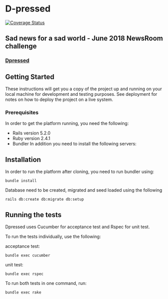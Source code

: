 # D-pressed

[![Coverage Status](https://coveralls.io/repos/github/CraftAcademy/D-pressed/badge.svg?branch=Development)](https://coveralls.io/github/CraftAcademy/D-pressed?branch=Development)

## Sad news for a sad world - June 2018 NewsRoom challenge

###  [Dpressed](https://d-pressed.herokuapp.com/ "Dpressed Homepage")


## Getting Started
These instructions will get you a copy of the project up and running on your local machine for development and testing purposes. See deployment for notes on how to deploy the project on a live system.

### Prerequisites
In order to get the platform running, you need the following:

  - Rails version 5.2.0
  - Ruby version 2.4.1
  - Bundler
In addition you need to install the following servers:

## Installation
In order to run the platform after cloning, you need to run bundler using:

`bundle install`

Database need to be created, migrated and seed loaded using the following

`rails db:create db:migrate db:setup`

## Running the tests
Dpressed uses Cucumber for acceptance test and Rspec for unit test.

To run the tests individually, use the following:

acceptance test:

`bundle exec cucumber`

unit test:

`bundle exec rspec`

To run both tests in one command, run:

`bundle exec rake`
